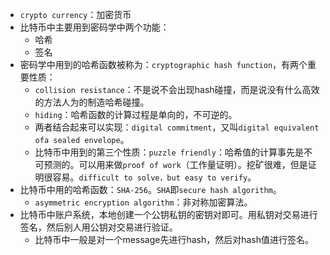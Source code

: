 - `crypto currency`：加密货币
- 比特币中主要用到密码学中两个功能：
  - 哈希
  - 签名
- 密码学中用到的哈希函数被称为：`cryptographic hash function`，有两个重要性质：
  - `collision resistance`：不是说不会出现hash碰撞，而是说没有什么高效的方法人为的制造哈希碰撞。
  - `hiding`：哈希函数的计算过程是单向的，不可逆的。
  - 两者结合起来可以实现：`digital commitment`，又叫`digital equivalent ofa sealed envelope`。
  - 比特币中用到的第三个性质：`puzzle friendly`：哈希值的计算事先是不可预测的。可以用来做`proof of work`（工作量证明）。挖矿很难，但是证明很容易。`difficult to solve，but easy to verify`。
- 比特币中用的哈希函数：`SHA-256`。`SHA`即`secure hash algorithm`。
  - `asymmetric encryption algorithm`：非对称加密算法。
- 比特币中账户系统，本地创建一个公钥私钥的密钥对即可。用私钥对交易进行签名，然后别人用公钥对交易进行验证。
  - 比特币中一般是对一个message先进行hash，然后对hash值进行签名。